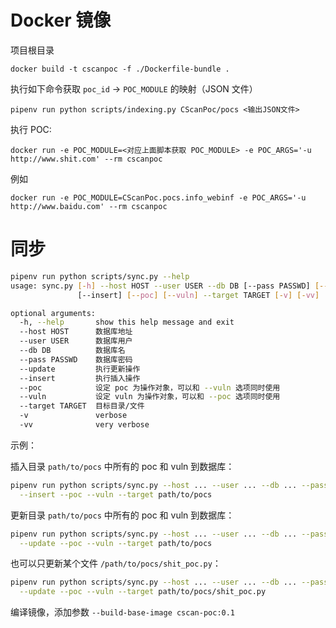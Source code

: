 # Docker 镜像

项目根目录

`docker build -t cscanpoc -f ./Dockerfile-bundle .`

执行如下命令获取 `poc_id` -> `POC_MODULE` 的映射（JSON 文件）

`pipenv run python scripts/indexing.py CScanPoc/pocs <输出JSON文件>`

执行 POC:

`docker run -e POC_MODULE=<对应上面脚本获取 POC_MODULE> -e POC_ARGS='-u http://www.shit.com' --rm cscanpoc`

例如

`docker run -e POC_MODULE=CScanPoc.pocs.info_webinf -e POC_ARGS='-u http://www.baidu.com' --rm cscanpoc`

# 同步

```sh
pipenv run python scripts/sync.py --help
usage: sync.py [-h] --host HOST --user USER --db DB [--pass PASSWD] [--update]
               [--insert] [--poc] [--vuln] --target TARGET [-v] [-vv]

optional arguments:
  -h, --help       show this help message and exit
  --host HOST      数据库地址
  --user USER      数据库用户
  --db DB          数据库名
  --pass PASSWD    数据库密码
  --update         执行更新操作
  --insert         执行插入操作
  --poc            设定 poc 为操作对象，可以和 --vuln 选项同时使用
  --vuln           设定 vuln 为操作对象，可以和 --poc 选项同时使用
  --target TARGET  目标目录/文件
  -v               verbose
  -vv              very verbose
```

示例：

插入目录 `path/to/pocs` 中所有的 poc 和 vuln 到数据库：

```sh
pipenv run python scripts/sync.py --host ... --user ... --db ... --pass ... \
  --insert --poc --vuln --target path/to/pocs
```

更新目录 `path/to/pocs` 中所有的 poc 和 vuln 到数据库：

```sh
pipenv run python scripts/sync.py --host ... --user ... --db ... --pass ... \
  --update --poc --vuln --target path/to/pocs
```

也可以只更新某个文件 `/path/to/pocs/shit_poc.py`：

```sh
pipenv run python scripts/sync.py --host ... --user ... --db ... --pass ... \
  --update --poc --vuln --target path/to/pocs/shit_poc.py
```

编译镜像，添加参数 `--build-base-image cscan-poc:0.1`
